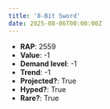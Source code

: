 ```yaml
---
title: '8-Bit Sword'
date: 2025-08-06T00:00:00Z
---
```

- **RAP**: 2559
- **Value**: -1
- **Demand level**: -1
- **Trend**: -1
- **Projected?**: True
- **Hyped?**: True
- **Rare?**: True
